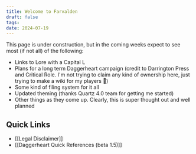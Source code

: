 ```yaml
---
title: Welcome to Farvalden
draft: false
tags: 
date: 2024-07-19
---
```

This page is under construction, but in the coming weeks expect to see most (if not all) of the following: 
* Links to Lore with a Capital L
* Plans for a long term Daggerheart campaign (credit to Darrington Press and Critical Role. I'm not trying to claim any kind of ownership here, just trying to make a wiki for my players 🙂)
* Some kind of filing system for it all
* Updated theming (thanks Quartz 4.0 team for getting me started)
* Other things as they come up. Clearly, this is super thought out and well planned


## Quick Links
* [[Legal Disclaimer]]
* [[Daggerheart Quick References (beta 1.5)]]


